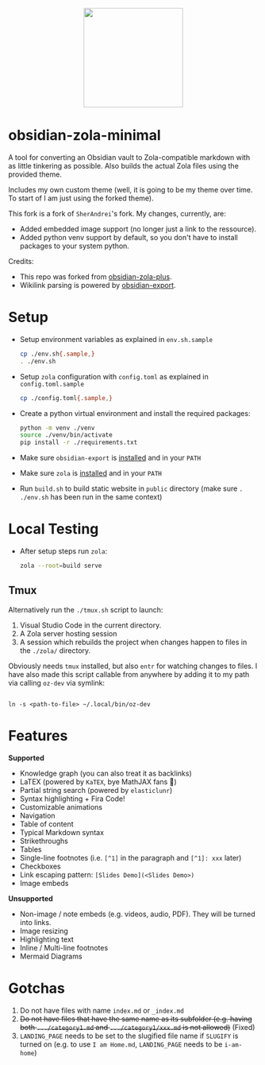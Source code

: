 <p align="center">
  <img height="200" src="icon.png">
</p>

# obsidian-zola-minimal

A tool for converting an Obsidian vault to Zola-compatible markdown with as little tinkering as possible. Also builds the actual Zola files using the provided theme.

Includes my own custom theme (well, it is going to be my theme over time. To start of I am just using the forked theme).

This fork is a fork of `SherAndrei`'s fork. My changes, currently, are:
- Added embedded image support (no longer just a link to the ressource).
- Added python venv support by default, so you don't have to install packages to your system python.

Credits:
* This repo was forked from [obsidian-zola-plus](https://github.com/SherAndrei/obsidian-zola-minimal).
* Wikilink parsing is powered by [obsidian-export](https://github.com/zoni/obsidian-export).

# Setup

- Setup environment variables as explained in `env.sh.sample`
  ```sh
  cp ./env.sh{.sample,}
  . ./env.sh
  ```
- Setup `zola` configuration with `config.toml` as explained in `config.toml.sample`
  ```sh
  cp ./config.toml{.sample,}
  ```
- Create a python virtual environment and install the required packages:
  ```sh
  python -m venv ./venv
  source ./venv/bin/activate
  pip install -r ./requirements.txt
  ```
- Make sure `obsidian-export` is [installed](https://github.com/zoni/obsidian-export?tab=readme-ov-file#installation) and in your `PATH`

- Make sure `zola` is [installed](https://www.getzola.org/documentation/getting-started/installation/) and in your `PATH`

- Run `build.sh` to build static website in `public` directory (make sure `. ./env.sh` has been run in the same context)

# Local Testing

- After setup steps run `zola`:
  ```sh
  zola --root=build serve
  ```

## Tmux

Alternatively run the `./tmux.sh` script to launch:
1. Visual Studio Code in the current directory.
2. A Zola server hosting session
3. A session which rebuilds the project when changes happen to files in the `./zola/` directory.

Obviously needs `tmux` installed, but also `entr` for watching changes to files. I have also made this script callable from anywhere by adding it to my path via calling `oz-dev` via symlink: 

```

ln -s <path-to-file> ~/.local/bin/oz-dev

```

# Features

**Supported**
- Knowledge graph (you can also treat it as backlinks)
- LaTEX (powered by `KaTEX`, bye MathJAX fans 👋)
- Partial string search (powered by `elasticlunr`)
- Syntax highlighting + Fira Code!
- Customizable animations
- Navigation
- Table of content
- Typical Markdown syntax
- Strikethroughs
- Tables
- Single-line footnotes (i.e. `[^1]` in the paragraph and `[^1]: xxx` later)
- Checkboxes
- Link escaping pattern: `[Slides Demo](<Slides Demo>)`
- Image embeds

**Unsupported**

- Non-image / note embeds (e.g. videos, audio, PDF). They will be turned into links.
- Image resizing
- Highlighting text
- Inline / Multi-line footnotes
- Mermaid Diagrams

# Gotchas
1. Do not have files with name `index.md` or `_index.md`
2. ~~Do not have files that have the same name as its subfolder (e.g. having both `.../category1.md` and `.../category1/xxx.md` is not allowed)~~ (Fixed)
3. `LANDING_PAGE` needs to be set to the slugified file name if `SLUGIFY` is turned on (e.g. to use `I am Home.md`, `LANDING_PAGE` needs to be `i-am-home`)
